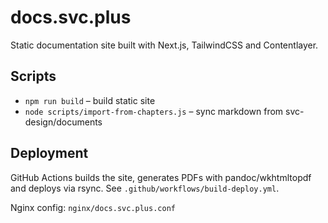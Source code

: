 # docs.svc.plus

Static documentation site built with Next.js, TailwindCSS and Contentlayer.

## Scripts
- `npm run build` – build static site
- `node scripts/import-from-chapters.js` – sync markdown from svc-design/documents

## Deployment
GitHub Actions builds the site, generates PDFs with pandoc/wkhtmltopdf and deploys via rsync. See `.github/workflows/build-deploy.yml`.

Nginx config: `nginx/docs.svc.plus.conf`
